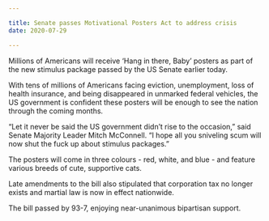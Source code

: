 ```yaml
---

title: Senate passes Motivational Posters Act to address crisis
date: 2020-07-29

---
```


Millions of Americans will receive ‘Hang in there, Baby’ posters as part of the new stimulus package passed by the US Senate earlier today.

With tens of millions of Americans facing eviction, unemployment, loss of health insurance, and being disappeared in unmarked federal vehicles, the US government is confident these posters will be enough to see the nation through the coming months.

“Let it never be said the US government didn’t rise to the occasion,” said Senate Majority Leader Mitch McConnell. “I hope all you sniveling scum will now shut the fuck up about stimulus packages.”

The posters will come in three colours - red, white, and blue - and feature various breeds of cute, supportive cats.

Late amendments to the bill also stipulated that corporation tax no longer exists and martial law is now in effect nationwide.

The bill passed by 93-7, enjoying near-unanimous bipartisan support.